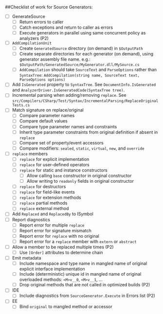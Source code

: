 ##Checklist of work for Source Generators:
- [ ] GenerateSource
  - [ ] Return errors to caller
  - [ ] Catch exceptions and return to caller as errors
  - [ ] Execute generators in parallel using same concurrent policy as analyzers (P2)
- [ ] `AddCompilationUnit`
  - [ ] Create `GeneratedSource` directory (on demand) in `$OutputPath`
  - [ ] Create separate directories for each generator (on demand), using generator assembly file name. e.g.: `$OutputPath/GeneratedSource/MyGenerator.dll/MySource.cs`
  - [ ] `AddCompilation` should take `SourceText` and `ParseOptions` rather than `SyntaxTree`: ```AddCompilation(string name, SourceText text, ParseOptions options)```
- [ ] Add `IsGenerated` property to `SyntaxTree`. See `DocumentInfo.IsGenerated` and ```AnalyzerDriver.IsGeneratedCode(SyntaxTree tree)```.
- [ ] Incremental parsing when adding/removing `replace`. See `src/Compilers/CSharp/Test/Syntax/IncrementalParsing/ReplaceOriginalTests.cs`
- [ ] Match signature on replace/original
  - [ ] Compare parameter names
  - [ ] Compare default values
  - [ ] Compare type parameter names and constraints
  - [ ] Inherit type parameter constraints from original definition if absent in `replace`
  - [ ] Compare set of property/event accessors
  - [ ] Compare modifiers: `sealed`, `static`, `virtual`, `new`, and `override`
- [ ] `replace` members
  - [ ] `replace` for explicit implementation
  - [ ] `replace` for user-defined operators
  - [ ] `replace` for static and instance constructors
    - [ ] Allow calling `base` constructor in original constructor
    - [ ] Allow writing to `readonly` fields in original constructor
  - [ ] `replace` for destructors
  - [ ] `replace` for field-like events
  - [ ] `replace` for extension methods
  - [ ] `replace` partial methods
  - [ ] `replace` external method
- [ ] Add `Replaced` and `ReplacedBy` to ISymbol
- [ ] Report diagnostics
  - [ ] Report error for multiple `replace`
  - [ ] Report error for signature mismatch
  - [ ] Report error for `replace` with no original
  - [ ] Report error for a `replace` member with `extern` or `abstract`
- [ ] Allow a member to be replaced multiple times (P2)
  - [ ] Use ```[Order]``` attributes to determine chain
- [ ] Emit metadata
  - [ ] Include namespace and type name in mangled name of original explicit interface implementation
  - [ ] Include (deterministic) unique id in mangled name of original overloaded methods: ```<M>v__0```, ```<M>v__1```, ...
  - [ ] Drop original methods that are not called in optimized builds (P2)
- [ ] IDE
  - [ ] Include diagnostics from `SourceGenerator.Execute` in Errors list (P2)  
- [ ] EE
  - [ ] Bind `original` to mangled method or accessor
